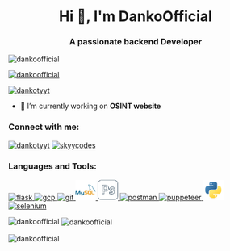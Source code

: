 <h1 align="center">Hi 👋, I'm DankoOfficial</h1>
<h3 align="center">A passionate backend Developer</h3>

<p align="left"> <img src="https://komarev.com/ghpvc/?username=dankoofficial&label=Profile%20views&color=0e75b6&style=flat" alt="dankoofficial" /> </p>

<p align="left"> <a href="https://github.com/ryo-ma/github-profile-trophy"><img src="https://github-profile-trophy.vercel.app/?username=dankoofficial" alt="dankoofficial" /></a> </p>

<p align="left"> <a href="https://twitter.com/dankotyyt" target="blank"><img src="https://img.shields.io/twitter/follow/dankotyyt?logo=twitter&style=for-the-badge" alt="dankotyyt" /></a> </p>

- 🔭 I’m currently working on **OSINT website**

<h3 align="left">Connect with me:</h3>
<p align="left">
<a href="https://twitter.com/dankotyyt" target="blank"><img align="center" src="https://raw.githubusercontent.com/rahuldkjain/github-profile-readme-generator/master/src/images/icons/Social/twitter.svg" alt="dankotyyt" height="30" width="40" /></a>
<a href="https://www.youtube.com/c/skyycodes" target="blank"><img align="center" src="https://raw.githubusercontent.com/rahuldkjain/github-profile-readme-generator/master/src/images/icons/Social/youtube.svg" alt="skyycodes" height="30" width="40" /></a>
</p>

<h3 align="left">Languages and Tools:</h3>
<p align="left"> <a href="https://flask.palletsprojects.com/" target="_blank" rel="noreferrer"> <img src="https://www.vectorlogo.zone/logos/pocoo_flask/pocoo_flask-icon.svg" alt="flask" width="40" height="40"/> </a> <a href="https://cloud.google.com" target="_blank" rel="noreferrer"> <img src="https://www.vectorlogo.zone/logos/google_cloud/google_cloud-icon.svg" alt="gcp" width="40" height="40"/> </a> <a href="https://git-scm.com/" target="_blank" rel="noreferrer"> <img src="https://www.vectorlogo.zone/logos/git-scm/git-scm-icon.svg" alt="git" width="40" height="40"/> </a> <a href="https://www.mysql.com/" target="_blank" rel="noreferrer"> <img src="https://raw.githubusercontent.com/devicons/devicon/master/icons/mysql/mysql-original-wordmark.svg" alt="mysql" width="40" height="40"/> </a> <a href="https://www.photoshop.com/en" target="_blank" rel="noreferrer"> <img src="https://raw.githubusercontent.com/devicons/devicon/master/icons/photoshop/photoshop-line.svg" alt="photoshop" width="40" height="40"/> </a> <a href="https://postman.com" target="_blank" rel="noreferrer"> <img src="https://www.vectorlogo.zone/logos/getpostman/getpostman-icon.svg" alt="postman" width="40" height="40"/> </a> <a href="https://github.com/puppeteer/puppeteer" target="_blank" rel="noreferrer"> <img src="https://www.vectorlogo.zone/logos/pptrdev/pptrdev-official.svg" alt="puppeteer" width="40" height="40"/> </a> <a href="https://www.python.org" target="_blank" rel="noreferrer"> <img src="https://raw.githubusercontent.com/devicons/devicon/master/icons/python/python-original.svg" alt="python" width="40" height="40"/> </a> <a href="https://www.selenium.dev" target="_blank" rel="noreferrer"> <img src="https://raw.githubusercontent.com/detain/svg-logos/780f25886640cef088af994181646db2f6b1a3f8/svg/selenium-logo.svg" alt="selenium" width="40" height="40"/> </a> </p>

<p><img align="left" src="https://github-readme-stats.vercel.app/api/top-langs?username=dankoofficial&show_icons=true&locale=en&layout=compact" alt="dankoofficial" /></p>

<p>&nbsp;<img align="center" src="https://github-readme-stats.vercel.app/api?username=dankoofficial&show_icons=true&locale=en" alt="dankoofficial" /></p>

<p><img align="center" src="https://github-readme-streak-stats.herokuapp.com/?user=dankoofficial&" alt="dankoofficial" /></p>
